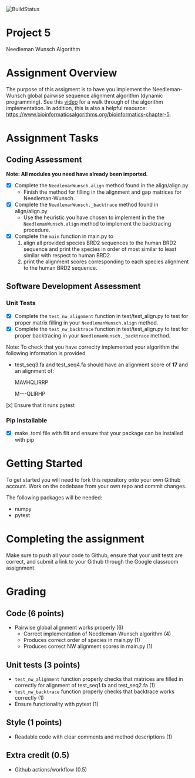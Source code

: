![BuildStatus](https://github.com/aanicolella/HW5-NW/actions/workflows/tests.yml/badge.svg?event=push) 
# Project 5
Needleman Wunsch Algorithm


# Assignment Overview
The purpose of this assigment is to have you implement the Needleman-Wunsch global pairwise sequence alignment algorithm (dynamic programming).
See this [video](https://www.youtube.com/watch?v=NqYY0PJbD3s) for a walk through of the algorithm implementation. In addition, this is also a helpful resource: https://www.bioinformaticsalgorithms.org/bioinformatics-chapter-5.

# Assignment Tasks
## Coding Assessment
**Note: All modules you need have already been imported.**
* [x] Complete the `NeedlemanWunsch.align` method found in the align/align.py 
	* Finish the method for filling in the alignment and gap matrices for Needleman-Wunsch.
* [x] Complete the `NeedlemanWunsch._backtrace` method found in align/align.py
  * Use the heuristic you have chosen to implement in the the `NeedlemanWunsch.align` method to implement the backtracing procedure.
* [x] Complete the `main` function in main.py to 
    1. align all provided species BRD2 sequences to the human BRD2 sequence and print the species in order of most similar to least similar with respect to human BRD2.
    2. print the alignment scores corresponding to each species alignment to the human BRD2 sequence.

## Software Development Assessment
### Unit Tests
* [x] Complete the `test_nw_alignment` function in test/test_align.py to test for proper matrix filling in your `NeedlemanWunsch.align` method.
* [x] Complete the `test_nw_backtrace` function in test/test_align.py to test for proper backtracing in your `NeedlemanWunsch._backtrace` method.

Note: To check that you have correclty implemented your algorithm the following information is provided
* test_seq3.fa and test_seq4.fa should have an alignment score of **17** and an alignment of:

	MAVHQLIRRP
	
	M---QLIRHP


[x] Ensure that it runs pytest

### Pip Installable
* [x] make .toml file with flit and ensure that your package can be installed with pip

# Getting Started
To get started you will need to fork this repository onto your own Github account. Work on the codebase from your own repo and commit changes. 

The following packages will be needed:
* numpy
* pytest

# Completing the assignment
Make sure to push all your code to Github, ensure that your unit tests are correct, and submit a link to your Github through the Google classroom assignment.

# Grading
## Code (6 points)
* Pairwise global alignment works properly (6)
    * Correct implementation of Needleman-Wunsch algorithm (4)
    * Produces correct order of species in main.py (1) 
    * Produces correct NW alignment scores in main.py (1)

## Unit tests (3 points)
* `test_nw_alignment` function properly checks that matrices are filled in correctly for alignment of test_seq1.fa and test_seq2.fa (1)
* `test_nw_backtrace` function properly checks that backtrace works correctly (1)
* Ensure functionality with pytest (1)
## Style (1 points)
* Readable code with clear comments and method descriptions (1)
## Extra credit (0.5)
* Github actions/workflow (0.5)

